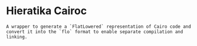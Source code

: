 # Hieratika Cairoc

```suggestion
A wrapper to generate a `FlatLowered` representation of Cairo code and convert it into the `flo` format to enable separate compilation and linking.
